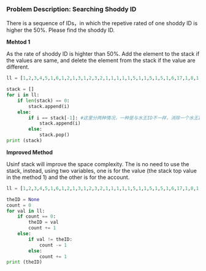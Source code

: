 ### Problem Description: Searching Shoddy ID
There is a sequence of IDs，in which the repetive rated of one shoddy ID is higher the 50%. Please find the shoddy ID.

**Mehtod 1**

As the rate of shoddy ID is highter than 50%. Add the element to the stack if the values are same, and delete the element from the stack if the value are different.

```python
ll = [1,2,3,4,5,1,6,1,2,1,3,1,2,3,2,1,1,1,1,1,5,1,1,5,1,5,1,6,17,1,8,1,1,1,1,1,1,1,9]

stack = []
for i in ll:
    if len(stack) == 0:
        stack.append(i)
    else:
        if i == stack[-1]: #这里分两种情况，一种是与水王ID不一样，消除一个水王ID，另一种是两个非水王，这样是两个非水王之间的内耗。
            stack.append(i)
        else:
            stack.pop()
print (stack)
```

**Improved Method**

Usinf stack will improve the space complexity. The is no need to use the stack, instead, using two variables, one is for the value (the stack top value in the method 1) and the other is for the account.

```python
ll = [1,2,3,4,5,1,6,1,2,1,3,1,2,3,2,1,1,1,1,1,5,1,1,5,1,5,1,6,17,1,8,1,1,1,1,1,1,1,9]

theID = None
count = 0
for val in ll:
    if count == 0:
        theID = val
        count += 1
    else:
        if val != theID:
            count -= 1
        else:
            count += 1
print (theID)
```
